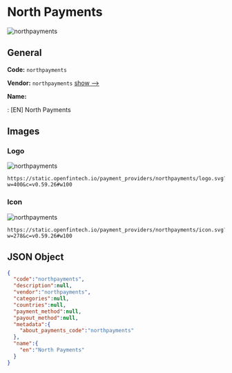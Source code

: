 
# North Payments 
![northpayments](https://static.openfintech.io/payment_providers/northpayments/logo.svg?w=400&c=v0.59.26#w100)  

## General 
 
**Code:** `northpayments` 
 
**Vendor:** `northpayments` [show -->](/vendors/northpayments/) 
 
**Name:** 
 
:	[EN] North Payments 
 

## Images 

### Logo 
 
![northpayments](https://static.openfintech.io/payment_providers/northpayments/logo.svg?w=400&c=v0.59.26#w100)  

```
https://static.openfintech.io/payment_providers/northpayments/logo.svg?w=400&c=v0.59.26#w100
```  

### Icon 
 
![northpayments](https://static.openfintech.io/payment_providers/northpayments/icon.svg?w=278&c=v0.59.26#w100)  

```
https://static.openfintech.io/payment_providers/northpayments/icon.svg?w=278&c=v0.59.26#w100
```  

## JSON Object 

```json
{
  "code":"northpayments",
  "description":null,
  "vendor":"northpayments",
  "categories":null,
  "countries":null,
  "payment_method":null,
  "payout_method":null,
  "metadata":{
    "about_payments_code":"northpayments"
  },
  "name":{
    "en":"North Payments"
  }
}
```  
